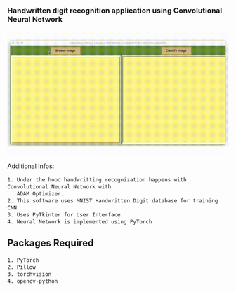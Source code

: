 ### Handwritten digit recognition application using Convolutional Neural Network


![alt text](demo.gif)

Additional Infos:

    1. Under the hood handwritting recognization happens with Convolutional Neural Network with 
       ADAM Optimizer.
    2. This software uses MNIST Handwritten Digit database for training CNN
    3. Uses PyTkinter for User Interface
    4. Neural Network is implemented using PyTorch




## Packages Required

    1. PyTorch
    2. Pillow
    3. torchvision
    4. opencv-python
